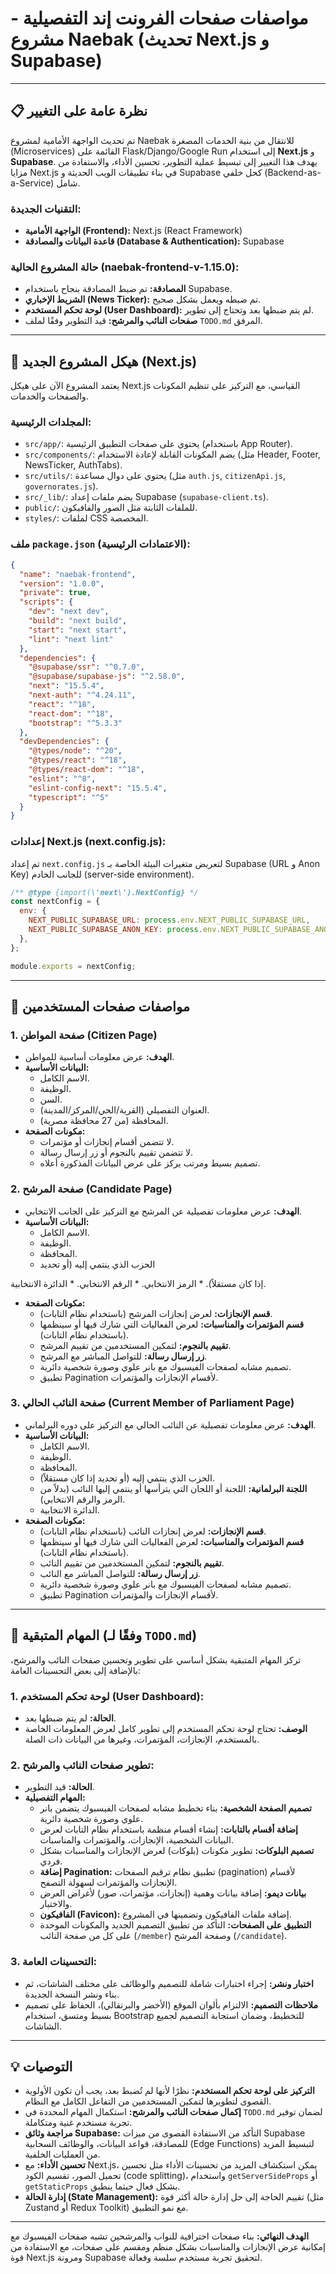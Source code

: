 # مواصفات صفحات الفرونت إند التفصيلية - مشروع Naebak (تحديث Next.js و Supabase)

---

## 📋 نظرة عامة على التغيير

تم تحديث الواجهة الأمامية لمشروع Naebak للانتقال من بنية الخدمات المصغرة (Microservices) القائمة على Flask/Django/Google Run إلى استخدام **Next.js** و **Supabase**. يهدف هذا التغيير إلى تبسيط عملية التطوير، تحسين الأداء، والاستفادة من مزايا Next.js في بناء تطبيقات الويب الحديثة و Supabase كحل خلفي (Backend-as-a-Service) شامل.

### **التقنيات الجديدة:**
*   **الواجهة الأمامية (Frontend):** Next.js (React Framework)
*   **قاعدة البيانات والمصادقة (Database & Authentication):** Supabase

### **حالة المشروع الحالية (naebak-frontend-v-1.15.0):**
*   **المصادقة:** تم ضبط المصادقة بنجاح باستخدام Supabase.
*   **الشريط الإخباري (News Ticker):** تم ضبطه ويعمل بشكل صحيح.
*   **لوحة تحكم المستخدم (User Dashboard):** لم يتم ضبطها بعد وتحتاج إلى تطوير.
*   **صفحات النائب والمرشح:** قيد التطوير وفقًا لملف `TODO.md` المرفق.

---

## 📁 هيكل المشروع الجديد (Next.js)

يعتمد المشروع الآن على هيكل Next.js القياسي، مع التركيز على تنظيم المكونات والصفحات والخدمات.

### **المجلدات الرئيسية:**
*   `src/app/`: يحتوي على صفحات التطبيق الرئيسية (باستخدام App Router).
*   `src/components/`: يضم المكونات القابلة لإعادة الاستخدام (مثل Header, Footer, NewsTicker, AuthTabs).
*   `src/utils/`: يحتوي على دوال مساعدة (مثل `auth.js`, `citizenApi.js`, `governorates.js`).
*   `src/_lib/`: يضم ملفات إعداد Supabase (`supabase-client.ts`).
*   `public/`: للملفات الثابتة مثل الصور والفافيكون.
*   `styles/`: لملفات CSS المخصصة.

### **ملف `package.json` (الاعتمادات الرئيسية):**
```json
{
  "name": "naebak-frontend",
  "version": "1.0.0",
  "private": true,
  "scripts": {
    "dev": "next dev",
    "build": "next build",
    "start": "next start",
    "lint": "next lint"
  },
  "dependencies": {
    "@supabase/ssr": "^0.7.0",
    "@supabase/supabase-js": "^2.58.0",
    "next": "15.5.4",
    "next-auth": "^4.24.11",
    "react": "^18",
    "react-dom": "^18",
    "bootstrap": "^5.3.3"
  },
  "devDependencies": {
    "@types/node": "^20",
    "@types/react": "^18",
    "@types/react-dom": "^18",
    "eslint": "^8",
    "eslint-config-next": "15.5.4",
    "typescript": "^5"
  }
}
```

### **إعدادات Next.js (next.config.js):**
تم إعداد `next.config.js` لتعريض متغيرات البيئة الخاصة بـ Supabase (URL و Anon Key) للجانب الخادم (server-side environment).
```javascript
/** @type {import(\'next\').NextConfig} */
const nextConfig = {
  env: {
    NEXT_PUBLIC_SUPABASE_URL: process.env.NEXT_PUBLIC_SUPABASE_URL,
    NEXT_PUBLIC_SUPABASE_ANON_KEY: process.env.NEXT_PUBLIC_SUPABASE_ANON_KEY,
  },
};

module.exports = nextConfig;
```

---

## 📄 مواصفات صفحات المستخدمين

### **1. صفحة المواطن (Citizen Page)**

*   **الهدف:** عرض معلومات أساسية للمواطن.
*   **البيانات الأساسية:**
    *   الاسم الكامل.
    *   الوظيفة.
    *   السن.
    *   العنوان التفصيلي (القرية/الحي/المركز/المدينة).
    *   المحافظة (من 27 محافظة مصرية).
*   **مكونات الصفحة:**
    *   لا تتضمن أقسام إنجازات أو مؤتمرات.
    *   لا تتضمن تقييم بالنجوم أو زر إرسال رسالة.
    *   تصميم بسيط ومرتب يركز على عرض البيانات المذكورة أعلاه.

### **2. صفحة المرشح (Candidate Page)**

*   **الهدف:** عرض معلومات تفصيلية عن المرشح مع التركيز على الجانب الانتخابي.
*   **البيانات الأساسية:**
    *   الاسم الكامل.
    *   الوظيفة.
    *   المحافظة.
    *   الحزب الذي ينتمي إليه (أو تحديد 

إذا كان مستقلاً).
    *   الرمز الانتخابي.
    *   الرقم الانتخابي.
    *   الدائرة الانتخابية.
*   **مكونات الصفحة:**
    *   **قسم الإنجازات:** لعرض إنجازات المرشح (باستخدام نظام التابات).
    *   **قسم المؤتمرات والمناسبات:** لعرض الفعاليات التي شارك فيها أو سينظمها (باستخدام نظام التابات).
    *   **تقييم بالنجوم:** لتمكين المستخدمين من تقييم المرشح.
    *   **زر إرسال رسالة:** للتواصل المباشر مع المرشح.
    *   تصميم مشابه لصفحات الفيسبوك مع بانر علوي وصورة شخصية دائرية.
    *   تطبيق Pagination لأقسام الإنجازات والمؤتمرات.

### **3. صفحة النائب الحالي (Current Member of Parliament Page)**

*   **الهدف:** عرض معلومات تفصيلية عن النائب الحالي مع التركيز على دوره البرلماني.
*   **البيانات الأساسية:**
    *   الاسم الكامل.
    *   الوظيفة.
    *   المحافظة.
    *   الحزب الذي ينتمي إليه (أو تحديد إذا كان مستقلاً).
    *   **اللجنة البرلمانية:** اللجنة أو اللجان التي يترأسها أو ينتمي إليها النائب (بدلاً من الرمز والرقم الانتخابي).
    *   الدائرة الانتخابية.
*   **مكونات الصفحة:**
    *   **قسم الإنجازات:** لعرض إنجازات النائب (باستخدام نظام التابات).
    *   **قسم المؤتمرات والمناسبات:** لعرض الفعاليات التي شارك فيها أو سينظمها (باستخدام نظام التابات).
    *   **تقييم بالنجوم:** لتمكين المستخدمين من تقييم النائب.
    *   **زر إرسال رسالة:** للتواصل المباشر مع النائب.
    *   تصميم مشابه لصفحات الفيسبوك مع بانر علوي وصورة شخصية دائرية.
    *   تطبيق Pagination لأقسام الإنجازات والمؤتمرات.

---

## 🚧 المهام المتبقية (وفقًا لـ `TODO.md`)

تركز المهام المتبقية بشكل أساسي على تطوير وتحسين صفحات النائب والمرشح، بالإضافة إلى بعض التحسينات العامة:

### **1. لوحة تحكم المستخدم (User Dashboard):**
*   **الحالة:** لم يتم ضبطها بعد.
*   **الوصف:** تحتاج لوحة تحكم المستخدم إلى تطوير كامل لعرض المعلومات الخاصة بالمستخدم، الإنجازات، المؤتمرات، وغيرها من البيانات ذات الصلة.

### **2. تطوير صفحات النائب والمرشح:**
*   **الحالة:** قيد التطوير.
*   **المهام التفصيلية:**
    *   **تصميم الصفحة الشخصية:** بناء تخطيط مشابه لصفحات الفيسبوك يتضمن بانر علوي وصورة شخصية دائرية.
    *   **إضافة أقسام بالتابات:** إنشاء أقسام منظمة باستخدام نظام التابات لعرض البيانات الشخصية، الإنجازات، والمؤتمرات والمناسبات.
    *   **تصميم البلوكات:** تطوير مكونات (بلوكات) لعرض الإنجازات والمناسبات بشكل فردي.
    *   **إضافة Pagination:** تطبيق نظام ترقيم الصفحات (pagination) لأقسام الإنجازات والمؤتمرات لسهولة التصفح.
    *   **بيانات ديمو:** إضافة بيانات وهمية (إنجازات، مؤتمرات، صور) لأغراض العرض والاختبار.
    *   **الفافيكون (Favicon):** إضافة ملفات الفافيكون وتضمينها في المشروع.
    *   **التطبيق على الصفحات:** التأكد من تطبيق التصميم الجديد والمكونات الموحدة على كل من صفحة النائب (`/member`) وصفحة المرشح (`/candidate`).

### **3. التحسينات العامة:**
*   **اختبار ونشر:** إجراء اختبارات شاملة للتصميم والوظائف على مختلف الشاشات، ثم بناء ونشر النسخة الجديدة.
*   **ملاحظات التصميم:** الالتزام بألوان الموقع (الأخضر والبرتقالي)، الحفاظ على تصميم بسيط ومتسق، استخدام Bootstrap للتخطيط، وضمان استجابة التصميم لجميع الشاشات.

---

## 💡 التوصيات

*   **التركيز على لوحة تحكم المستخدم:** نظرًا لأنها لم تُضبط بعد، يجب أن تكون الأولوية القصوى لتطويرها لتمكين المستخدمين من التفاعل الكامل مع النظام.
*   **إكمال صفحات النائب والمرشح:** استكمال المهام المحددة في `TODO.md` لضمان توفير تجربة مستخدم غنية ومتكاملة.
*   **مراجعة وثائق Supabase:** التأكد من الاستفادة القصوى من ميزات Supabase للمصادقة، قواعد البيانات، والوظائف السحابية (Edge Functions) لتبسيط المزيد من العمليات الخلفية.
*   **تحسين الأداء:** مع Next.js، يمكن استكشاف المزيد من تحسينات الأداء مثل تحسين تحميل الصور، تقسيم الكود (code splitting)، واستخدام `getServerSideProps` أو `getStaticProps` بشكل فعال حيثما ينطبق.
*   **إدارة الحالة (State Management):** تقييم الحاجة إلى حل إدارة حالة أكثر قوة (مثل Zustand أو Redux Toolkit) مع نمو التطبيق.

---

**الهدف النهائي:** بناء صفحات احترافية للنواب والمرشحين تشبه صفحات الفيسبوك مع إمكانية عرض الإنجازات والمناسبات بشكل منظم ومقسم على صفحات، مع الاستفادة من قوة Next.js ومرونة Supabase لتحقيق تجربة مستخدم سلسة وفعالة.
